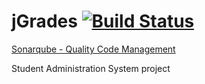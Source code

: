 # jGrades [![Build Status](http://159.203.94.74:8080/job/jGrades-app-v0.4/badge/icon)](http://159.203.94.74:8080/job/jGrades-app-v0.4)

[Sonarqube - Quality Code Management](http://nemo.sonarqube.org/dashboard/index/org.jgrades:jgrades-all)


Student Administration System project
